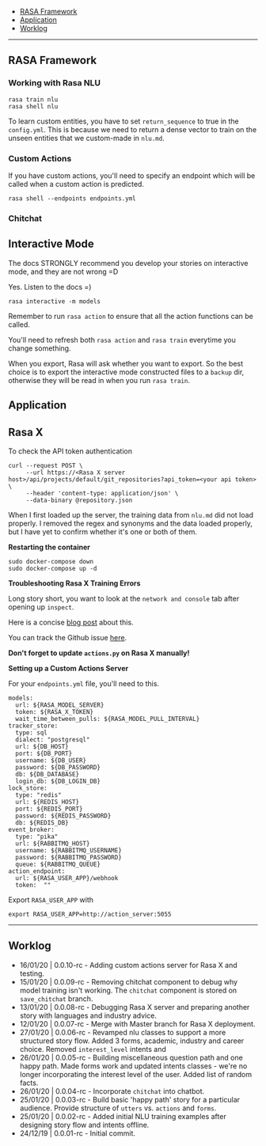 - [RASA Framework](#rasa-framework)
- [Application](#application)
- [Worklog](#worklog)

---

## RASA Framework

### Working with Rasa NLU

```{bash}
rasa train nlu
rasa shell nlu
```

To learn custom entities, you have to set `return_sequence` to true in the `config.yml`. This is because we need to return a dense vector to train on the unseen entities that we custom-made in `nlu.md`.

### Custom Actions

If you have custom actions, you'll need to specify an endpoint which will be called when a custom action is predicted.
```{bash}
rasa shell --endpoints endpoints.yml
```

### Chitchat


## Interactive Mode

The docs STRONGLY recommend you develop your stories on interactive mode, and they are not wrong =D

Yes. Listen to the docs =)

```{bash}
rasa interactive -m models
```

Remember to run `rasa action` to ensure that all the action functions can be called.

You'll need to refresh both `rasa action` and `rasa train` everytime
 you change something.

When you export, Rasa will ask whether you want to export. So the best choice is to export the interactive mode constructed files to a `backup` dir, otherwise they will be read in when you run `rasa train`.

## Application

## Rasa X

To check the API token authentication
```{bash}
curl --request POST \
     --url https://<Rasa X server host>/api/projects/default/git_repositories?api_token=<your api token> \
     --header 'content-type: application/json' \
     --data-binary @repository.json
```

When I first loaded up the server, the training data from `nlu.md` did not load properly. I removed the regex and synonyms and the data loaded properly, but I have yet to confirm whether it's one or both of them.

__Restarting the container__

```{bash}
sudo docker-compose down
sudo docker-compose up -d
```

__Troubleshooting Rasa X Training Errors__

Long story short, you want to look at the `network and console` tab after opening up `inspect`.

Here is a concise [blog post](https://gstephens.org/rasa/chatbot/2019/08/12/rasa-x-troubleshooting.html) about this.

You can track the Github issue [here](https://github.com/RasaHQ/rasa/issues/4231).

__Don't forget to update `actions.py` on Rasa X manually!__

__Setting up a Custom Actions Server__


For your `endpoints.yml` file, you'll need to this.
```
models:
  url: ${RASA_MODEL_SERVER}
  token: ${RASA_X_TOKEN}
  wait_time_between_pulls: ${RASA_MODEL_PULL_INTERVAL}
tracker_store:
  type: sql
  dialect: "postgresql"
  url: ${DB_HOST}
  port: ${DB_PORT}
  username: ${DB_USER}
  password: ${DB_PASSWORD}
  db: ${DB_DATABASE}
  login_db: ${DB_LOGIN_DB}
lock_store:
  type: "redis"
  url: ${REDIS_HOST}
  port: ${REDIS_PORT}
  password: ${REDIS_PASSWORD}
  db: ${REDIS_DB}
event_broker:
  type: "pika"
  url: ${RABBITMQ_HOST}
  username: ${RABBITMQ_USERNAME}
  password: ${RABBITMQ_PASSWORD}
  queue: ${RABBITMQ_QUEUE}
action_endpoint:
  url: ${RASA_USER_APP}/webhook
  token:  ""
```
Export `RASA_USER_APP` with
```{bash}
export RASA_USER_APP=http://action_server:5055
```

---

## Worklog
- 16/01/20 | 0.0.10-rc - Adding custom actions server for Rasa X and testing.
- 15/01/20 | 0.0.09-rc - Removing chitchat component to debug why model training isn't working. The `chitchat` component is stored on `save_chitchat` branch.
- 13/01/20 | 0.0.08-rc - Debugging Rasa X server and preparing another story with languages and industry advice.
- 12/01/20 | 0.0.07-rc - Merge with Master branch for Rasa X deployment.
- 27/01/20 | 0.0.06-rc - Revamped nlu classes to support a more structured story flow. Added 3 forms, academic, industry and career choice. Removed `interest_level` intents and
- 26/01/20 | 0.0.05-rc - Building miscellaneous question path and one happy path. Made forms work and updated intents classes - we're no longer incorporating the interest level of the user. Added list of random facts.
- 26/01/20 | 0.0.04-rc - Incorporate `chitchat` into chatbot.
- 25/01/20 | 0.0.03-rc - Build basic 'happy path' story for a particular audience. Provide structure of `utters` vs. `actions` and `forms`.
- 25/01/20 | 0.0.02-rc - Added initial NLU training examples after designing  story flow and intents offline.
- 24/12/19 | 0.0.01-rc - Initial commit.

